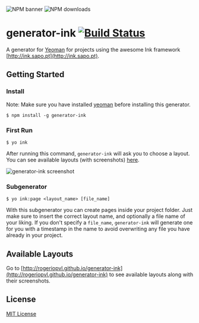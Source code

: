 ![NPM banner](https://nodei.co/npm/generator-ink.png?downloads=true&stars=true)
![NPM downloads](https://nodei.co/npm-dl/generator-ink.png)

# generator-ink [![Build Status](https://secure.travis-ci.org/rogeriopvl/generator-ink.png?branch=master)](https://travis-ci.org/rogeriopvl/generator-ink)

A generator for [Yeoman](http://yeoman.io) for projects using the awesome Ink framework [http://ink.sapo.pt](http://ink.sapo.pt).


## Getting Started

### Install

Note: Make sure you have installed [yeoman](http://yeoman.io) before installing this generator.

```
$ npm install -g generator-ink
```

### First Run

```
$ yo ink
```

After running this command, `generator-ink` will ask you to choose a layout. You can see available layouts (with screenshots) [here](http://rogeriopvl.github.io/generator-ink).

![generator-ink screenshot](https://raw.githubusercontent.com/rogeriopvl/generator-ink/master/screenshots/generator-ink.png)

### Subgenerator

```
$ yo ink:page <layout_name> [file_name]
```

With this subgenerator you can create pages inside your project folder. Just make sure to insert the correct layout name, and optionally a file name of your liking. If you don't specify a `file_name`, `generator-ink` will generate one for you with a timestamp in the name to avoid overwriting any file you have already in your project.

## Available Layouts

Go to [http://rogeriopvl.github.io/generator-ink](http://rogeriopvl.github.io/generator-ink) to see available layouts along with their screenshots.


## License

[MIT License](http://en.wikipedia.org/wiki/MIT_License)
